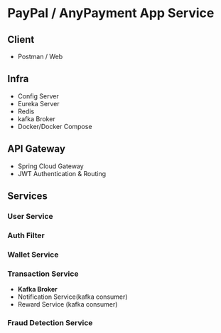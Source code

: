 # PayPal / AnyPayment App Service 

## Client 
- Postman / Web

## Infra
- Config Server
- Eureka Server
- Redis
- kafka Broker
- Docker/Docker Compose

## API Gateway
- Spring Cloud Gateway
- JWT Authentication & Routing

## Services

### User Service
### Auth Filter
### Wallet Service
### Transaction Service
- **Kafka Broker**
- Notification Service(kafka consumer)
- Reward Service (kafka consumer)
### Fraud Detection Service